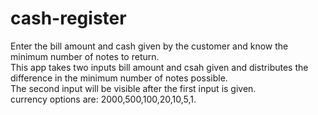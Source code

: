 # cash-register
Enter the bill amount and cash given by the customer and know the minimum number of notes to return.  
This app takes two inputs bill amount and csah given and distributes the difference in the minimum number of notes possible.   
The second input will be visible after the first input is given.  
currency options are: 2000,500,100,20,10,5,1.  
